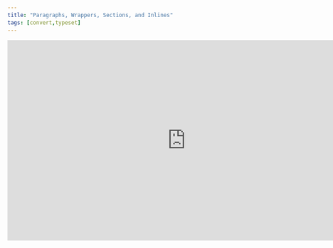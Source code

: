 ```yaml
---
title: "Paragraphs, Wrappers, Sections, and Inlines"
tags: [convert,typeset]
---
```

 
<html><body><section data-type="chapter" class="hsecchapter" data-hederis-type="hsecchapter" id="paragraphs-wrappers-and-sections" data-pi-attrs="id: paragraphs-wrappers-and-sections; data-tags: convert,typeset;" role="doc-chapter" data-tags="convert,typeset" data-author-name=" " data-book-title=" " title="Paragraphs, Wrappers, Sections, and Inlines"><iframe width="800" height="450" src="https://www.youtube.com/embed/vAIajtvdjKM" frameborder="0" allow="accelerometer;encrypted-media;gyroscope;picture-in-picture" allowfullscreen=""/><p data-embedded-html="true">INTENTIONALLY BLANK</p><p class="hblkp" data-hederis-type="hblkp" id="p4aySLwe1">There are four categories of styles that we use in Hederis: paragraphs, wrappers, sections, and inlines. <strong data-hederis-type="hspanstrong" id="p2onx1r6o">Paragraphs</strong> are the types of content that you&#8217;re probably most familiar with: chapter titles, plain text paragraphs, quote paragraphs, list items, and so on all fall into this category.</p><p class="hblkp" data-hederis-type="hblkp" id="pIpzD8S1M"><strong class="hspanstrong" data-hederis-type="hspanstrong" id="pYdyng4RM">Wrappers</strong> are a way to group certain paragraphs together that should be distinguished from the main flow of text in some way. For example, if you have multiple paragraphs in an extract, those would be wrapped accordingly. Some other examples are poems, letters, epigraphs, and lists. See &#8220;<a href="{% link _docs/add-a-wrapper.md %}" class="hspana" data-hederis-type="hspana" id="p9WQtoLJ7">Add a Wrapper</a>&#8221; for more on this.</p><p class="hblkp" data-hederis-type="hblkp" id="p0zOQjKT4">In your Word manuscript, wrappers look like this:</p><img data-hederis-type="hblkimg" class="hblkimg" id="pioLBB02u" src="/images/wrapper1.png" data-img-src="/images/wrapper1.png"/><p class="hblkp" data-hederis-type="hblkp" id="pL24IPnnm">Many people are accustomed to using unique paragraph styles for everything, which results in very large style sets. For example, you&#8217;d need separate styles for body text vs. a text paragraph inside an extract, or for an extract title vs. a sidebar title. By using wrappers, we make it much easier to manage the number of paragraph styles you need to use. You can use the <em data-hederis-type="hspanem" id="p0io3LqP5">HED Plain text paragraph</em> style for both your main body text and for the text inside your extracts, and because your extracts are enclosed in a wrapper, you&#8217;ll still be able to design those paragraphs differently if you want to. (See &#8220;<a href="{% link _docs/semantic-tagging.md %}" class="hspana" data-hederis-type="hspana" id="pGsY3GGeS">Sections &amp; Text</a>&#8221; for more on how this works.)</p><p class="hblkp" data-hederis-type="hblkp" id="p3qthh9zz"><strong class="hspanstrong" data-hederis-type="hspanstrong" id="pUUkBOi3t">Sections</strong> are the main chunks of your manuscript&#8212;you probably use words like chapters, parts, appendixes, prefaces, etc., to describe the sections in your book. At Hederis, we have special styles to mark your section breaks (see &#8220;<a href="{% link _docs/add-a-section.md %}" class="hspana" data-hederis-type="hspana" id="pij8WJeTh">Add a Section</a>&#8221; to learn more). These section break styles tell our app where and how to split up your manuscript, and these breaks are used to create book features like your ebook table of contents (you can have more granular control over that if you want to &#8211; check out &#8220;<a href="{% link _docs/autogen-a-toc.md %}" class="hspana" data-hederis-type="hspana" id="pcCxbqz5i">Automatically Generate a Table of Contents</a>&#8221; for more). In Word, section breaks look like this:</p><img data-hederis-type="hblkimg" class="hblkimg" id="p4ZY0e1Ob" src="/images/sectbr.png" data-img-src="/images/sectbr.png"/><p class="hblkp" data-hederis-type="hblkp" id="pCEveSTNK"><strong class="hspanstrong" data-hederis-type="hspanstrong" id="pgyFbJ6TI">Inlines</strong> are the individual letters, words, and other symbols that make up your text. When you want to add a special meaning or style to a span of letters or words within a paragraph, you&#8217;d use an Inline style, like HED SPAN Bold, HED SPAN Small Caps, or HED SPAN Key phrase. See <a href="{% link _docs/list-of-word-styles.md %}" class="hspana" data-hederis-type="hspana" id="p3M7c7WoT">the appendix</a> for a full list of our Inline styles.</p><div class="hwprbox box" data-hederis-type="hwprbox" id="pyGVDeOir" data-type="sidebar"><p class="hblktype" data-hederis-type="hblktype" id="pXmrMIgxZ">Note</p><p class="hblkp" data-hederis-type="hblkp" id="pbuKsLoZ8">To request a new style for a type of content we don&#8217;t have covered with our existing styles, email us at <a href="mailto:help@hederis.com" class="hspana" data-hederis-type="hspana" id="pDloLmyEf">help@hederis.com</a>.</p></div></section></body></html>
